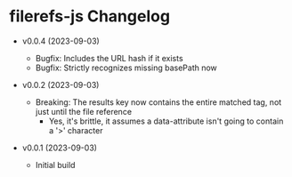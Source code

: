 # filerefs-js Changelog

  - v0.0.4 (2023-09-03)
    - Bugfix: Includes the URL hash if it exists
    - Bugfix: Strictly recognizes missing basePath now

  - v0.0.2 (2023-09-03)
    - Breaking: The results key now contains the entire matched tag, not just until the file reference
      - Yes, it's brittle, it assumes a data-attribute isn't going to contain a '>' character

  - v0.0.1 (2023-09-03)
    - Initial build
